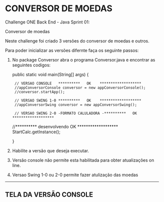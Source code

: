# CONVERSOR DE MOEDAS

Challenge ONE Back End - Java
Sprint 01:

Conversor de moedas

Neste challenge foi criado 3 versões do conversor de moedas e outros.

Para poder inicializar as versões difernte faça os seguinte passos:

1) No package Conversor abra o programa Conversor.java e encontrar as seguintes codigos:

    public static void main(String[] args) {

		// VERSAO CONSOLE   **********   OK    *******************
		//appConversorConsole conversor = new appConversorConsole(); 
    	//conversor.startApp();
    	
		// VERSAO SWING 1-0 **********   OK    *******************
		//appConversorSwing conversor = new appConversorSwing(); 
        
		// VERSAO SWING 2-0 -FORMATO CALULADORA -**********   OK    *******************
   	//**********   desenvolvendo  OK    *******************
   	StartCalc.getInstance();
 		
    }

2) Habilite a versão que deseja executar.

3) Versão console não permite esta habilitada para obter atualizações on line.

4)  Versao Swing 1-0 ou 2-0 permite fazer atulização das moedas

-----------------------------------------------
TELA DA VERSÃO CONSOLE
-----------------------------------------------

<div align="center">
 <img scr="https://github.com/spavan99/challenge-one-conversor-br/issues/1#issue-1807434285">
</div>


